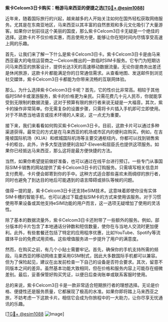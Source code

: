 **紫卡Celcom3日卡购买：畅游马来西亚的便捷之选[[TG💪+ @esim1088](https://t.me/s/esim1088)]**

近年来，随着国际旅行的兴起，越来越多的人开始关注如何在国外轻松获取网络服务。尤其是在东南亚地区，马来西亚以其丰富的自然景观和多元文化吸引了大量游客。如果你计划前往这个美丽的国度，那么紫卡Celcom3日卡无疑是一个绝佳的选择。这款卡片不仅价格实惠，而且使用方便，能够让你在短时间内尽情享受高速上网的乐趣。

首先，让我们来了解一下什么是紫卡Celcom3日卡。紫卡Celcom3日卡是由马来西亚最大的电信运营商之一Celcom推出的一款临时SIM卡服务。它专门为短期访问马来西亚的旅客设计，提供长达3天的高速移动数据流量。无论你是商务出差还是休闲旅游，这款卡片都能满足你的日常通信需求。从查看地图、发送邮件到浏览社交媒体，紫卡Celcom3日卡都能为你带来流畅的互联网体验。

那么，为什么选择紫卡Celcom3日卡呢？首先，它的性价比非常高。相较于其他临时SIM卡或漫游服务，紫卡的价格更为亲民。只需花费几十元人民币，你就能享受到无限制的数据流量，这对于预算有限的旅行者来说无疑是一大福音。其次，紫卡的操作非常简单。你无需复杂的设置步骤，只需将卡片插入手机即可立即使用。对于不熟悉当地语言或技术环境的人来说，这一点尤为重要。

接下来，我们来看看如何购买紫卡Celcom3日卡。目前，这款卡片可以通过多种渠道获得。最常见的方式是在马来西亚的机场或市区内的便利店购买。例如，在吉隆坡国际机场（KLIA）和槟城国际机场等主要交通枢纽内，你都可以找到销售紫卡的柜台。此外，许多大型连锁便利店如7-Eleven和屈臣氏也提供这项服务。如果你已经抵达马来西亚，那么这将是最方便快捷的方法。

当然，如果你希望提前做好准备，也可以通过在线平台进行预订。一些专门从事国际SIM卡销售的网站提供了紫卡Celcom3日卡的订购服务。只需填写相关信息并支付费用，卡片便会邮寄到你的手中。这种方式适合那些喜欢未雨绸缪的旅行者，同时也避免了到达目的地后可能遇到的语言障碍或排队等候的问题。

值得一提的是，紫卡Celcom3日卡还支持eSIM技术。这意味着即使你没有实体SIM卡槽的智能手机，也可以通过下载虚拟SIM卡的方式来使用该服务。对于习惯使用苹果设备或其他支持eSIM功能的用户而言，这一选项无疑增加了使用的灵活性。

除了基本的数据流量外，紫卡Celcom3日卡还附带了一些额外的服务。例如，部分版本的卡片包含了本地通话分钟数和短信数量，使你在与当地人交流时更加便利。此外，有些套餐还包括了特定的应用程序优惠，比如YouTube、Spotify等流媒体平台的免费试用资格。这些增值服务进一步提升了用户的满意度。

然而，在购买之前，有几个小贴士需要牢记。首先，确保你的手机支持所需的频段。马来西亚的移动网络主要采用GSM制式，因此大多数国际手机都可以兼容。但为了保险起见，建议在出发前检查一下自己的设备是否符合要求。其次，留意不同版本之间的差异。虽然基本功能大致相同，但在价格和服务内容上可能存在细微差别。最后，妥善保管好购买凭证，以便日后查询账单或联系客服时使用。

总的来说，紫卡Celcom3日卡是一款非常适合短期旅行者的理想选择。无论是价格、便捷性还是服务质量，它都展现了极高的水准。如果你即将踏上马来西亚之旅，不妨考虑一下这款卡片。相信它会成为你旅程中的一大助力，让你尽享无忧通讯的乐趣。

[[TG💪+ @esim1088](https://t.me/s/esim1088) ![Image](https://i.postimg.cc/4NQfJmqS/Snipaste-2025-05-13-00-14-12.png)]